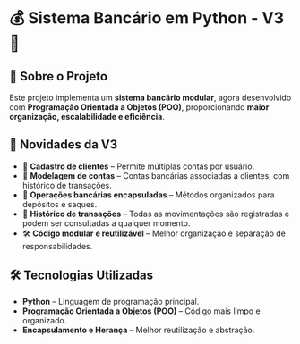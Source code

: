 # 💰 Sistema Bancário em Python - V3 🚀

## 📌 Sobre o Projeto
Este projeto implementa um **sistema bancário modular**, agora desenvolvido com **Programação Orientada a Objetos (POO)**, proporcionando **maior organização, escalabilidade e eficiência**.

## 🚀 Novidades da V3
- 👤 **Cadastro de clientes** – Permite múltiplas contas por usuário.
- 🏦 **Modelagem de contas** – Contas bancárias associadas a clientes, com histórico de transações.
- 💸 **Operações bancárias encapsuladas** – Métodos organizados para depósitos e saques.
- 📜 **Histórico de transações** – Todas as movimentações são registradas e podem ser consultadas a qualquer momento.
- 🛠 **Código modular e reutilizável** – Melhor organização e separação de responsabilidades.

## 🛠 Tecnologias Utilizadas
- **Python** – Linguagem de programação principal.
- **Programação Orientada a Objetos (POO)** – Código mais limpo e organizado.
- **Encapsulamento e Herança** – Melhor reutilização e abstração.

